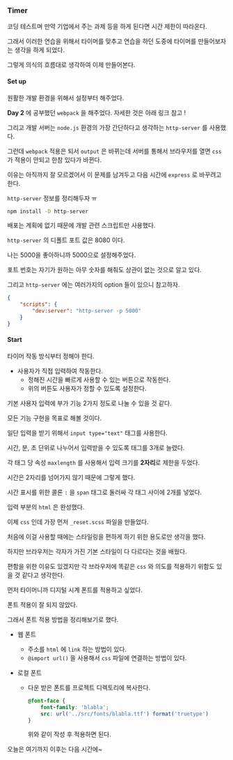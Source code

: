 ### Timer

코딩 테스트며 만약 기업에서 주는 과제 등을 하게 된다면 시간 제한이 따라온다.

그래서 이러한 연습을 위해서 타이머를 맞추고 연습을 하던 도중에 타이머를 만들어보자는 생각을 하게 되었다.

그렇게 의식의 흐름대로 생각하여 이제 만들어본다.

#### Set up

원활한 개발 환경을 위해서 설정부터 해주었다.

**Day 2** 에 공부했던 `webpack` 을 해주었다. 자세한 것은 아래 링크 참고 !

[webpack 설정]: "https://github.com/chmini/TIL/Day2"

그리고 개발 서버는 `node.js` 환경의 가장 간단하다고 생각하는 `http-server` 를 사용했다.

그런데 `webpack` 적용은 되서 `output` 은 바뀌는데 서버를 통해서 브라우저를 열면 `css` 가 적용이 안되고 한참 있다가 바뀐다.

이유는 아직까지 잘 모르겠어서 이 문제를 남겨두고 다음 시간에 `express` 로 바꾸려고 한다.

`http-server` 정보를 정리해두자 ㅠ

```bash
npm install -D http-server
```

배포는 계획에 없기 때문에 개발 관련 스크립트만 사용했다.

`http-server` 의 디폴트 포트 값은 8080 이다.

나는 5000을 좋아하니까 5000으로 설정해주었다.

포트 번호는 자기가 원하는 아무 숫자를 해줘도 상관이 없는 것으로 알고 있다.

그리고 `http-server` 에는 여러가지의 option 들이 있으니 참고하자.

```json
{
    "scripts": {
        "dev:server": "http-server -p 5000"
    }
}
```



#### Start

타이머 작동 방식부터 정해야 한다.

- 사용자가 직접 입력하여 작동한다.
  - 정해진 시간을 빠르게 사용할 수 있는 버튼으로 작동한다.
  - 위의 버튼도 사용자가 정할 수 있도록 설정한다.

기본 사용자 입력에 부가 기능 2가지 정도로 나눌 수 있을 것 같다.

모든 기능 구현을 목표로 해볼 것이다.



일단 입력을 받기 위해서 `input type="text"` 태그를 사용한다.

시간, 분, 초 단위로 나누어서 입력받을 수 있도록 태그를 3개로 늘렸다.

각 태그 당 속성 `maxlength` 를 사용해서 입력 크기를 **2자리**로 제한을 두었다.

시간은 2자리를 넘어가지 않기 때문에 그렇게 했다.

시간 표시를 위한 콜론 `:` 을 `span` 태그로 둘러싸 각 태그 사이에 2개를 넣었다.

입력 부분의 `html` 은 완성했다.



이제 `css` 인데 가장 먼저 `_reset.scss` 파일을 만들었다.

처음에 이걸 사용할 때에는 스타일링을 편하게 하기 위한 용도로만 생각을 했다.

하지만 브라우저는 각자가 가진 기본 스타일이 다 다르다는 것을 배웠다.

편함을 위한 이유도 있겠지만 각 브라우저에 똑같은 `css` 와 의도를 적용하기 위함도 있을 것 같다고 생각한다.



먼저 타이머니까 디지털 시계 폰트를 적용하고 싶었다.

폰트 적용이 잘 되지 않았다.

그래서 폰트 적용 방법을 정리해보기로 했다.

- 웹 폰트

  - 주소를 `html` 에 `link` 하는 방법이 있다.
  - `@import url()` 을 사용해서 `css` 파일에 연결하는 방법이 있다.

- 로컬 폰트

  - 다운 받은 폰트를 프로젝트 디렉토리에 복사한다.

    ```scss
    @font-face {
        font-family: 'blabla';
        src: url('../src/fonts/blabla.ttf') format('truetype')
    }
    ```

    위와 같이 작성 후 적용하면 된다.



오늘은 여기까지 이후는 다음 시간에~



 
